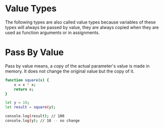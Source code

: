 # Value Types

The following types are also called value types because variables of these types will always be passed by value, they are always copied when they are used as function arguments or in assignments.

# Pass By Value

Pass by value means, a copy of the actual parameter's value is made in memory. It does not change the original value but the copy of it.

```bash
function square(x) {
    x = x * x;
    return x;
}

let y = 10;
let result = square(y);

console.log(result); // 100
console.log(y); // 10 -- no change
```
